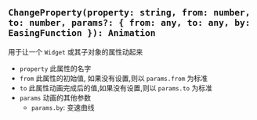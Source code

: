 ## `ChangeProperty(property: string, from: number, to: number, params?: { from: any, to: any, by: EasingFunction }): Animation`

用于让一个 `Widget` 或其子对象的属性动起来

- `property` 此属性的名字
- `from` 此属性的初始值, 如果没有设置,则以 `params.from` 为标准
- `to` 此属性动画完成后的值,如果没有设置,则以 `params.to` 为标准
- `params` 动画的其他参数
  - `params.by`: 变速曲线
